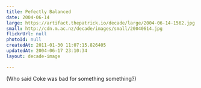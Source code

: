 ```yaml
---
title: Pefectly Balanced
date: 2004-06-14
large: https://artifact.thepatrick.io/decade/large/2004-06-14-1562.jpg
small: http://cdn.m.ac.nz/decade/images/small/20040614.jpg
flickrUrl: null
photoId: null
createdAt: 2011-01-30 11:07:15.826405
updatedAt: 2004-06-17 23:10:34
layout: decade-image

---
```

(Who said Coke was bad for something something?)
